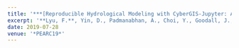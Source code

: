 ```yaml
---
title: '***[Reproducible Hydrological Modeling with CyberGIS-Jupyter: A Case Study on SUMMA](https://dl.acm.org/doi/abs/10.1145/3332186.3333052)***'
excerpt: '**Lyu, F.**, Yin, D., Padmanabhan, A., Choi, Y., Goodall, J., Castronova, A., Tarboton, D., Wang, S. (2019). Reproducible Hydrological Modeling with CyberGIS-Jupyter: A Case Study on SUMMA. In *Proceedings of the Practice and Experience in Advanced Research Computing on Rise of the Machines learning*. Association for Computing Machinery, New York, NY, USA, Article 95, 1–3.'
date: 2019-07-28
venue: '*PEARC19*'
---
```

